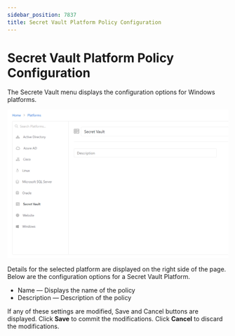 ```yaml
---
sidebar_position: 7837
title: Secret Vault Platform Policy Configuration
---
```


# Secret Vault Platform Policy Configuration

The Secrete Vault menu displays the configuration options for Windows platforms.

![Secret Vault Platform Configuration](../../../../../../../../../static/images/PrivilegeSecure_4.2/Content/Resources/Images/PrivilegeSecure/AccessManagement/Admin/Policy/Platforms/SecretVault.png "Secret Vault Platform Configuration")

Details for the selected platform are displayed on the right side of the page. Below are the configuration options for a Secret Vault Platform.

* Name — Displays the name of the policy
* Description — Description of the policy

If any of these settings are modified, Save and Cancel buttons are displayed. Click **Save** to commit the modifications. Click **Cancel** to discard the modifications.